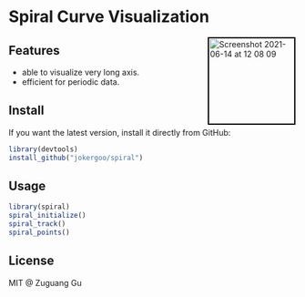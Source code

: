 # Spiral Curve Visualization 

<img width="150" alt="Screenshot 2021-06-14 at 12 08 09" src="https://user-images.githubusercontent.com/449218/121876090-723e0900-cd09-11eb-8d0d-82fbeeb83997.png" align="right" style="border:2px solid black;" >

## Features

- able to visualize very long axis.
- efficient for periodic data.

## Install

If you want the latest version, install it directly from GitHub:

```r
library(devtools)
install_github("jokergoo/spiral")
```

## Usage

```r
library(spiral)
spiral_initialize()
spiral_track()
spiral_points()
```

## License

MIT @ Zuguang Gu
